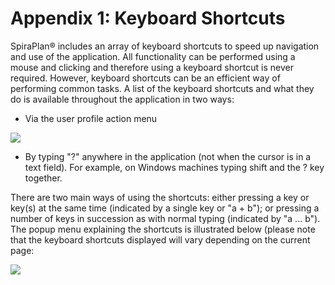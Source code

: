 # Appendix 1: Keyboard Shortcuts

SpiraPlan® includes an array of keyboard shortcuts to speed up navigation and use of the application. All functionality can be performed using a mouse and clicking and therefore using a keyboard shortcut is never required. However, keyboard shortcuts can be an efficient way of performing common tasks. A list of the keyboard shortcuts and what they do is available throughout the application in two ways:

- Via the user profile action menu

![](https://spiradoc.inflectra.com/Spira-User-Manual/img/Appendix_1_Keyboard_Shortcuts_472.png)

- By typing "?" anywhere in the application (not when the cursor is in a text field). For example, on Windows machines typing shift and the ? key together.

There are two main ways of using the shortcuts: either pressing a key or key(s) at the same time (indicated by a single key or "a + b"); or pressing a number of keys in succession as with normal typing (indicated by "a ... b"). The popup menu explaining the shortcuts is illustrated below (please note that the keyboard shortcuts displayed will vary depending on the current page:

![](https://spiradoc.inflectra.com/Spira-User-Manual/img/Appendix_1_Keyboard_Shortcuts_473.png)
